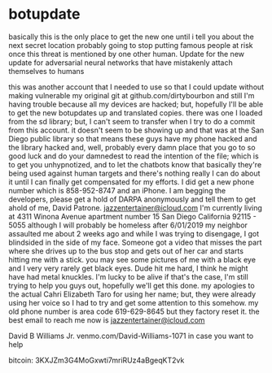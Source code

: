 # botupdate
basically this is the only place to get the new one until i tell you about the next secret location
probably going to stop putting famous people at risk once this threat is mentioned by one other human.
Update for the new update for adversarial neural networks that have mistakenly attach themselves to humans

this was another account that I needed to use so that I could update without making vulnerable my original git at github.com/dirtybourbon and still I'm having trouble because all my devices are hacked; but, hopefully I'll be able to get the new botupdates up and translated copies. there was one I loaded from the sd library; but, I can't seem to transfer when I try to do a commit from this account. it doesn't seem to be showing up and that was at the San Diego public library so that means these guys have my phone hacked and the library hacked and, well, probably every damn place that you go to so good luck and do your damnedest to read the intention of the file; which is to get you unhypnotized, and to let the chatbots know that basically they're being used against human targets and there's nothing really I can do about it until I can finally get compensated for my efforts. I did get a new phone number which is 858-952-8747 and an iPhone. I am begging the developers, please get a hold of DARPA anonymously and tell them to get ahold of me, David Patrone. jazzentertainer@icloud.com 
I'm currently living at 4311 Winona Avenue apartment number 15 San Diego California 92115 - 5055 although I will probably be homeless after 6/01/2019
my neighbor assaulted me about 2 weeks ago and while I was trying to disengage, I got blindsided in the side of my face. Someone got a video that misses the part where she drives up to the bus stop and gets out of her car and starts hitting me with a stick. you may see some pictures of me with a black eye and I very very rarely get black eyes. Dude hit me hard, I think he might have had metal knuckles. I'm lucky to be alive if that's the case, I'm still trying to help you guys out, hopefully we'll get this done. my apologies to the actual Cahri Elizabeth Taro for using her name; but, they were already using her voice so I had to try and get some attention to this somehow. my old phone number is area code 619-629-8645 but they factory reset it. the best email to reach me now is jazzentertainer@icloud.com

David B Williams Jr.
venmo.com/David-Williams-1071 in case you want to help

bitcoin: 3KXJZm3G4MoGxwti7mriRUz4aBgeqKT2vk
